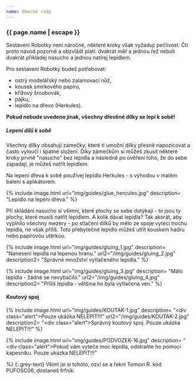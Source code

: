 ```yaml
---
name: Obecné rady
---
```


### {{ page.name | escape }}

Sestavení Robotky není náročné, některé kroky však vyžadují pečlivost. Čti proto návod pozorně a obzvlášť platí: dvakrát měř a jednou řež neboli dvakrát přikládej nasucho a jednou natírej lepidlem.

Pro sestavení Robotky budeš potřebovat:
* ostrý modelářský nebo zalamovací nůž,
* kousek smirkového papíru,
* křížový šroubovák,
* pájku,
* lepidlo na dřevo (Herkules).

**Pokud nebude uvedeno jinak, všechny dřevěné dílky se lepí k sobě!**

##### Lepení dílů k sobě
Všechny dílky obsahují zámečky, které ti umožní dílky přesně napozicovat a často vyloučí i špatné složení. Díky zámečkům si můžeš zkusit některé kroky prvně "nasucho" bez lepidla a následně po ověření toho, že do sebe zapadají, je můžeš natřít lepidlem.

Na lepení dřeva k sobě používej lepidlo Herkules - s výhodou v malém balení s aplikátorem.

{% include image.html 
    url="img/guides/glue_hercules.jpg" 
    description=
        "Lepidlo na lepení dřeva."
%}

Při skládání nasucho si všimni, které plochy se sebe dotýkají - to jsou ty plochy, které musíš natřít lepidlem. A kolik dávat lepidla? Tak akorát, aby vyplnilo všechny mezery - po stlačení dílků by mělo ze spoje vytéci trochu lepidla, ne však příliš. Toto přebytečné lepidlo můžeš utřít kouskem hadru nebo papírovou utěrkou.

{% include image.html 
    url="img/guides/gluing_1.jpg" 
    description=
        "Nanesení lepidla na lepenou hranu."
    url2="/img/guides/gluing_2.jpg" 
    description2=
        "Správné množství vytlačeného lepidla."
%}

{% include image.html 
    url="img/guides/gluing_3.jpg" 
    description=
        "Málo lepidla - žádné se nevytlačilo."
    url2="/img/guides/gluing_4.jpg" 
    description2=
        "Příliš lepidla - většina ho byla vytlačena ven."
%}

#### Koutový spoj

{% include image.html 
    url="img/guides/KOUTAK-1.jpg" 
    description=
        "<div class=\"alert\">Pouze ukázka NELEPIT!!!</div>"
    url2="/img/guides/KOUTAK-2.jpg" 
    description2=
        "<div class=\"alert\">Správný koutový spoj. Pouze ukázka NELEPIT!!!</div>"
%}

{% include image.html 
    url="img/guides/PODVOZEK-16.jpg" 
    description=
        "<div class=\"alert\">Pokud vám vyteče moc lepidla, odstraňte ho pomocí kapesníku. Pouze ukázka NELEPIT!!!</div>"

%}
{:.grey-text}
Všiml jsi si tohoto, ozvi se a řekni Tomovi R. kód PUFOSC06, dostaneš frfník.